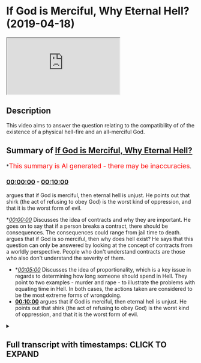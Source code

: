 # If God is Merciful, Why Eternal Hell? (2019-04-18)

<iframe loading='lazy' src='https://www.youtube.com/embed/8pYwCzTTiG4'></iframe>

## Description

This video aims to answer the question relating to the compatibility of of the existence of a physical hell-fire and an all-merciful God.

## Summary of [If God is Merciful, Why Eternal Hell?](https://www.youtube.com/watch?v=8pYwCzTTiG4)


*<span style="color:red; font-size:125%">This summary is AI generated - there may be inaccuracies</span>.

### [00:00:00](https://www.youtube.com/watch?v=8pYwCzTTiG4&t=0) - [00:10:00](https://www.youtube.com/watch?v=8pYwCzTTiG4&t=600)

argues that if God is merciful, then eternal hell is unjust. He points out that shirk (the act of refusing to obey God) is the worst kind of oppression, and that it is the worst form of evil.

**[00:00:00](https://www.youtube.com/watch?v=8pYwCzTTiG4&t=0)* Discusses the idea of contracts and why they are important. He goes on to say that if a person breaks a contract, there should be consequences. The consequences could range from jail time to death. argues that if God is so merciful, then why does hell exist? He says that this question can only be answered by looking at the concept of contracts from a worldly perspective. People who don't understand contracts are those who also don't understand the severity of them.
* **[00:05:00](https://www.youtube.com/watch?v=8pYwCzTTiG4&t=300)* Discusses the idea of proportionality, which is a key issue in regards to determining how long someone should spend in Hell. They point to two examples - murder and rape - to illustrate the problems with equating time in Hell. In both cases, the actions taken are considered to be the most extreme forms of wrongdoing.
* **[00:10:00](https://www.youtube.com/watch?v=8pYwCzTTiG4&t=600)** argues that if God is merciful, then eternal hell is unjust. He points out that shirk (the act of refusing to obey God) is the worst kind of oppression, and that it is the worst form of evil.

<details><summary><h2>Full transcript with timestamps: CLICK TO EXPAND</h2></summary>

[0:00:00](https://youtu.be/8pYwCzTTiG4?t=0) why am I talking about contract and why  
[0:00:02](https://youtu.be/8pYwCzTTiG4?t=2) why my dad made that up that version the  
[0:00:04](https://youtu.be/8pYwCzTTiG4?t=4) reason is this there is something which  
[0:00:07](https://youtu.be/8pYwCzTTiG4?t=7) unifies yes Western saw and Islamic  
[0:00:11](https://youtu.be/8pYwCzTTiG4?t=11) thought and it is the idea of contract  
[0:00:13](https://youtu.be/8pYwCzTTiG4?t=13) it is the idea of contract the Quran  
[0:00:17](https://youtu.be/8pYwCzTTiG4?t=17) says er you a lady named Oh Bulbul are  
[0:00:19](https://youtu.be/8pYwCzTTiG4?t=19) quotes o you who believe  
[0:00:22](https://youtu.be/8pYwCzTTiG4?t=22) to fill the contracts and in liberal  
[0:00:26](https://youtu.be/8pYwCzTTiG4?t=26) theory one of the underpinning things is  
[0:00:28](https://youtu.be/8pYwCzTTiG4?t=28) God make sure that you fulfill the  
[0:00:30](https://youtu.be/8pYwCzTTiG4?t=30) contract because it's so obvious that  
[0:00:35](https://youtu.be/8pYwCzTTiG4?t=35) chaos would ensue listen carefully chaos  
[0:00:39](https://youtu.be/8pYwCzTTiG4?t=39) would ensue if contracts are not abided  
[0:00:42](https://youtu.be/8pYwCzTTiG4?t=42) by imagine you have peace treaties  
[0:00:45](https://youtu.be/8pYwCzTTiG4?t=45) between countries and they're revoked  
[0:00:47](https://youtu.be/8pYwCzTTiG4?t=47) straight away because contracts are not  
[0:00:48](https://youtu.be/8pYwCzTTiG4?t=48) respected contracts are important on  
[0:00:53](https://youtu.be/8pYwCzTTiG4?t=53) everyone's world view on our world view  
[0:00:56](https://youtu.be/8pYwCzTTiG4?t=56) and on their world view why is that  
[0:00:59](https://youtu.be/8pYwCzTTiG4?t=59) important because imagine listen  
[0:01:04](https://youtu.be/8pYwCzTTiG4?t=64) carefully what is the consequence  
[0:01:07](https://youtu.be/8pYwCzTTiG4?t=67) according to them of rupturing a  
[0:01:12](https://youtu.be/8pYwCzTTiG4?t=72) contract yeah you can have anarchy but  
[0:01:16](https://youtu.be/8pYwCzTTiG4?t=76) usually the law has in place legal  
[0:01:19](https://youtu.be/8pYwCzTTiG4?t=79) consequences yes if the law hasn't quit  
[0:01:21](https://youtu.be/8pYwCzTTiG4?t=81) and place legal consequences which can  
[0:01:23](https://youtu.be/8pYwCzTTiG4?t=83) range from prison sentence to finding to  
[0:01:25](https://youtu.be/8pYwCzTTiG4?t=85) death in the case of treason the idea  
[0:01:28](https://youtu.be/8pYwCzTTiG4?t=88) that there should be a consequence  
[0:01:30](https://youtu.be/8pYwCzTTiG4?t=90) attached to a severing of a contract is  
[0:01:33](https://youtu.be/8pYwCzTTiG4?t=93) universally understood almost except  
[0:01:35](https://youtu.be/8pYwCzTTiG4?t=95) with anarchists and other people right I  
[0:01:38](https://youtu.be/8pYwCzTTiG4?t=98) imagine this imagine we as human beings  
[0:01:41](https://youtu.be/8pYwCzTTiG4?t=101) are severing a contract with the  
[0:01:48](https://youtu.be/8pYwCzTTiG4?t=108) ultimate source of protection wait a  
[0:01:51](https://youtu.be/8pYwCzTTiG4?t=111) minute stay that one more time I don't  
[0:01:54](https://youtu.be/8pYwCzTTiG4?t=114) know how you made that diversion and you  
[0:01:55](https://youtu.be/8pYwCzTTiG4?t=115) came back and what you're talking about  
[0:01:57](https://youtu.be/8pYwCzTTiG4?t=117) the ultimate source of protection we  
[0:02:00](https://youtu.be/8pYwCzTTiG4?t=120) believe is Allah he provides the  
[0:02:03](https://youtu.be/8pYwCzTTiG4?t=123) ultimate source of protection so isn't  
[0:02:08](https://youtu.be/8pYwCzTTiG4?t=128) it the same logic to suppose to  
[0:02:11](https://youtu.be/8pYwCzTTiG4?t=131) postulate to submit to say  
[0:02:13](https://youtu.be/8pYwCzTTiG4?t=133) if you break the contract that was  
[0:02:17](https://youtu.be/8pYwCzTTiG4?t=137) initially in place some it's up and that  
[0:02:21](https://youtu.be/8pYwCzTTiG4?t=141) you agreed upon and the prime model  
[0:02:23](https://youtu.be/8pYwCzTTiG4?t=143) sales if you sell that contract there  
[0:02:27](https://youtu.be/8pYwCzTTiG4?t=147) should be a consequence and it's within  
[0:02:32](https://youtu.be/8pYwCzTTiG4?t=152) the rights of the source of protection  
[0:02:37](https://youtu.be/8pYwCzTTiG4?t=157) to remove that protection from you  
[0:02:45](https://youtu.be/8pYwCzTTiG4?t=165) that's why the question that's usually  
[0:02:47](https://youtu.be/8pYwCzTTiG4?t=167) postulated in these discussions is if  
[0:02:51](https://youtu.be/8pYwCzTTiG4?t=171) God is so merciful then why does hell  
[0:02:55](https://youtu.be/8pYwCzTTiG4?t=175) exists why is he putting the people in  
[0:02:57](https://youtu.be/8pYwCzTTiG4?t=177) the Hellfire  
[0:02:59](https://youtu.be/8pYwCzTTiG4?t=179) what kind of merciful God is that he  
[0:03:01](https://youtu.be/8pYwCzTTiG4?t=181) putting their people in the Hellfire  
[0:03:02](https://youtu.be/8pYwCzTTiG4?t=182) what kind of Justice is that the  
[0:03:06](https://youtu.be/8pYwCzTTiG4?t=186) Hellfire is an ultimate manifestation of  
[0:03:12](https://youtu.be/8pYwCzTTiG4?t=192) the removal of a large protection from  
[0:03:17](https://youtu.be/8pYwCzTTiG4?t=197) humans see the whole time  
[0:03:20](https://youtu.be/8pYwCzTTiG4?t=200) the Hellfire is an ultimate  
[0:03:23](https://youtu.be/8pYwCzTTiG4?t=203) manifestation of the removal of a large  
[0:03:28](https://youtu.be/8pYwCzTTiG4?t=208) protection from human beings and since  
[0:03:34](https://youtu.be/8pYwCzTTiG4?t=214) we agree on the premise that's  
[0:03:40](https://youtu.be/8pYwCzTTiG4?t=220) consequentially justifiable to say that  
[0:03:46](https://youtu.be/8pYwCzTTiG4?t=226) protection should no longer be afforded  
[0:03:48](https://youtu.be/8pYwCzTTiG4?t=228) to those who serve Allah contracts then  
[0:03:52](https://youtu.be/8pYwCzTTiG4?t=232) what more contracts more problematic to  
[0:03:56](https://youtu.be/8pYwCzTTiG4?t=236) sever than the one who is providing for  
[0:03:58](https://youtu.be/8pYwCzTTiG4?t=238) you in all aspects and domains and  
[0:04:01](https://youtu.be/8pYwCzTTiG4?t=241) spheres of life the answer to that  
[0:04:05](https://youtu.be/8pYwCzTTiG4?t=245) question is the people that don't  
[0:04:10](https://youtu.be/8pYwCzTTiG4?t=250) understand the Hellfire and the  
[0:04:12](https://youtu.be/8pYwCzTTiG4?t=252) punishment therein are those same people  
[0:04:15](https://youtu.be/8pYwCzTTiG4?t=255) that don't understand the severity of  
[0:04:19](https://youtu.be/8pYwCzTTiG4?t=259) the contract and they have agreed to and  
[0:04:22](https://youtu.be/8pYwCzTTiG4?t=262) that they were reminded off  
[0:04:26](https://youtu.be/8pYwCzTTiG4?t=266) in this world so you see it all makes  
[0:04:33](https://youtu.be/8pYwCzTTiG4?t=273) sense now  
[0:04:34](https://youtu.be/8pYwCzTTiG4?t=274) but someone may argue someone may argue  
[0:04:38](https://youtu.be/8pYwCzTTiG4?t=278) and say but hold on no problem I  
[0:04:41](https://youtu.be/8pYwCzTTiG4?t=281) understand this concept I understand yes  
[0:04:46](https://youtu.be/8pYwCzTTiG4?t=286) that if you sever the contract there  
[0:04:49](https://youtu.be/8pYwCzTTiG4?t=289) should be consequences  
[0:04:51](https://youtu.be/8pYwCzTTiG4?t=291) yeah if you sever the contract there  
[0:04:54](https://youtu.be/8pYwCzTTiG4?t=294) should be consequences from this  
[0:04:56](https://youtu.be/8pYwCzTTiG4?t=296) perspective God is within his rights to  
[0:04:59](https://youtu.be/8pYwCzTTiG4?t=299) give you those consequences  
[0:05:03](https://youtu.be/8pYwCzTTiG4?t=303) so what then about proportionality for  
[0:05:08](https://youtu.be/8pYwCzTTiG4?t=308) instance if someone was a Kaffir for  
[0:05:11](https://youtu.be/8pYwCzTTiG4?t=311) this believer someone who severed the  
[0:05:13](https://youtu.be/8pYwCzTTiG4?t=313) contract because ways it is believer at  
[0:05:16](https://youtu.be/8pYwCzTTiG4?t=316) this believer if someone kasev literally  
[0:05:21](https://youtu.be/8pYwCzTTiG4?t=321) means kuffara from the farmer the farmer  
[0:05:25](https://youtu.be/8pYwCzTTiG4?t=325) because he's literally covering the  
[0:05:28](https://youtu.be/8pYwCzTTiG4?t=328) truth like the seeds you coat it with  
[0:05:32](https://youtu.be/8pYwCzTTiG4?t=332) soil and the truth you're covering it  
[0:05:35](https://youtu.be/8pYwCzTTiG4?t=335) with falsehood and that is the ultimate  
[0:05:37](https://youtu.be/8pYwCzTTiG4?t=337) manifestation of the severing of the  
[0:05:40](https://youtu.be/8pYwCzTTiG4?t=340) contract well the question of  
[0:05:43](https://youtu.be/8pYwCzTTiG4?t=343) proportionality will come into play  
[0:05:44](https://youtu.be/8pYwCzTTiG4?t=344) because they'll say ok if they were  
[0:05:46](https://youtu.be/8pYwCzTTiG4?t=346) disbelievers for three years or five  
[0:05:49](https://youtu.be/8pYwCzTTiG4?t=349) years or ten years or twenty years then  
[0:05:52](https://youtu.be/8pYwCzTTiG4?t=352) why should they be in the Hellfire  
[0:05:53](https://youtu.be/8pYwCzTTiG4?t=353) forever  
[0:05:54](https://youtu.be/8pYwCzTTiG4?t=354) and this is a lack of proportionality  
[0:05:59](https://youtu.be/8pYwCzTTiG4?t=359) yes this is a lack of proportionality  
[0:06:02](https://youtu.be/8pYwCzTTiG4?t=362) well we say to that who told you that  
[0:06:09](https://youtu.be/8pYwCzTTiG4?t=369) times did all be treated equally and  
[0:06:12](https://youtu.be/8pYwCzTTiG4?t=372) sins should be connected to time  
[0:06:15](https://youtu.be/8pYwCzTTiG4?t=375) inextricably let me give an example and  
[0:06:17](https://youtu.be/8pYwCzTTiG4?t=377) this brother of mine codable andalusi we  
[0:06:22](https://youtu.be/8pYwCzTTiG4?t=382) were discussing this he was giving me  
[0:06:23](https://youtu.be/8pYwCzTTiG4?t=383) these pointers was a really good example  
[0:06:25](https://youtu.be/8pYwCzTTiG4?t=385) he gave I like to give him credit for  
[0:06:28](https://youtu.be/8pYwCzTTiG4?t=388) that he said for example if someone  
[0:06:31](https://youtu.be/8pYwCzTTiG4?t=391) takes out a knife and he stabs someone  
[0:06:35](https://youtu.be/8pYwCzTTiG4?t=395) goes straight for the jugular and kills  
[0:06:38](https://youtu.be/8pYwCzTTiG4?t=398) the person in three  
[0:06:39](https://youtu.be/8pYwCzTTiG4?t=399) seconds yes if someone does that in  
[0:06:43](https://youtu.be/8pYwCzTTiG4?t=403) three seconds should they be punished  
[0:06:47](https://youtu.be/8pYwCzTTiG4?t=407) for three seconds on this logic they  
[0:06:52](https://youtu.be/8pYwCzTTiG4?t=412) should be why not three seconds the only  
[0:06:56](https://youtu.be/8pYwCzTTiG4?t=416) were transgressing for three seconds so  
[0:06:58](https://youtu.be/8pYwCzTTiG4?t=418) go into prison for three seconds or do  
[0:07:01](https://youtu.be/8pYwCzTTiG4?t=421) this we'll go to the Hellfire for three  
[0:07:02](https://youtu.be/8pYwCzTTiG4?t=422) seconds no clearly there's a problem  
[0:07:04](https://youtu.be/8pYwCzTTiG4?t=424) with equating time here so the idea is  
[0:07:09](https://youtu.be/8pYwCzTTiG4?t=429)  or the association of partners with  
[0:07:14](https://youtu.be/8pYwCzTTiG4?t=434) Allah is valued so epistemic Lehi and  
[0:07:19](https://youtu.be/8pYwCzTTiG4?t=439) the ranking of crimes because is the  
[0:07:23](https://youtu.be/8pYwCzTTiG4?t=443) ultimate it is the ultimate rupturing of  
[0:07:28](https://youtu.be/8pYwCzTTiG4?t=448) the most important contracts by even  
[0:07:31](https://youtu.be/8pYwCzTTiG4?t=451) doing it for one second even believing  
[0:07:35](https://youtu.be/8pYwCzTTiG4?t=455) in that and doing it for one second it's  
[0:07:38](https://youtu.be/8pYwCzTTiG4?t=458) conceivable for one second two seconds  
[0:07:41](https://youtu.be/8pYwCzTTiG4?t=461) five seconds and you die upon it and  
[0:07:44](https://youtu.be/8pYwCzTTiG4?t=464) although your last five seconds that you  
[0:07:46](https://youtu.be/8pYwCzTTiG4?t=466) will be in eternal punishment in the  
[0:07:49](https://youtu.be/8pYwCzTTiG4?t=469) Hellfire and that is logically  
[0:07:51](https://youtu.be/8pYwCzTTiG4?t=471) rationally justifiable on both  
[0:07:55](https://youtu.be/8pYwCzTTiG4?t=475) worldviews because to understand Allah  
[0:08:03](https://youtu.be/8pYwCzTTiG4?t=483) and for hate we must understand shift  
[0:08:08](https://youtu.be/8pYwCzTTiG4?t=488) and how dark and horrible and evil and  
[0:08:14](https://youtu.be/8pYwCzTTiG4?t=494) grotesque and disgusting this crime is  
[0:08:22](https://youtu.be/8pYwCzTTiG4?t=502) out there someone redirects their  
[0:08:30](https://youtu.be/8pYwCzTTiG4?t=510) veneration  
[0:08:31](https://youtu.be/8pYwCzTTiG4?t=511) they love their or their hope their  
[0:08:38](https://youtu.be/8pYwCzTTiG4?t=518) faith  
[0:08:40](https://youtu.be/8pYwCzTTiG4?t=520) from the one who is offering all sorts  
[0:08:44](https://youtu.be/8pYwCzTTiG4?t=524) of health and also says a protection  
[0:08:46](https://youtu.be/8pYwCzTTiG4?t=526) from fear who is a loss of a Noah to  
[0:08:49](https://youtu.be/8pYwCzTTiG4?t=529) Allah this is the most problematic and  
[0:08:54](https://youtu.be/8pYwCzTTiG4?t=534) egregious and the most vile of crimes  
[0:08:59](https://youtu.be/8pYwCzTTiG4?t=539) any human being could do well success  
[0:09:02](https://youtu.be/8pYwCzTTiG4?t=542) was the murder was the rape there's  
[0:09:06](https://youtu.be/8pYwCzTTiG4?t=546) nothing worse than that  
[0:09:08](https://youtu.be/8pYwCzTTiG4?t=548) why is murder on because it's an  
[0:09:12](https://youtu.be/8pYwCzTTiG4?t=552) ultimate violation of someone's right to  
[0:09:16](https://youtu.be/8pYwCzTTiG4?t=556) life why is rape run because it's an  
[0:09:22](https://youtu.be/8pYwCzTTiG4?t=562) ultimate violation of a man or a woman's  
[0:09:26](https://youtu.be/8pYwCzTTiG4?t=566) right to dignity and to decision-making  
[0:09:29](https://youtu.be/8pYwCzTTiG4?t=569) in sexual intercourse so why is  
[0:09:36](https://youtu.be/8pYwCzTTiG4?t=576) wrong because it's an ultimate  
[0:09:39](https://youtu.be/8pYwCzTTiG4?t=579) redirection it's an ultimate redirection  
[0:09:46](https://youtu.be/8pYwCzTTiG4?t=586) of all of the attitudes the beliefs and  
[0:09:51](https://youtu.be/8pYwCzTTiG4?t=591) the actions that should be positions to  
[0:09:58](https://youtu.be/8pYwCzTTiG4?t=598) the one who allows them to be positioned  
[0:10:00](https://youtu.be/8pYwCzTTiG4?t=600) to anything in the first place to other  
[0:10:03](https://youtu.be/8pYwCzTTiG4?t=603) than him it's the worst kind of  
[0:10:07](https://youtu.be/8pYwCzTTiG4?t=607) oppression shirk is the worst kind of  
[0:10:11](https://youtu.be/8pYwCzTTiG4?t=611) oppression  
</details>